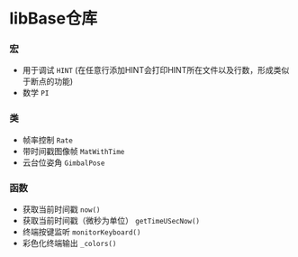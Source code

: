 # libBase仓库

### 宏

- 用于调试 ```HINT```  (在任意行添加HINT会打印HINT所在文件以及行数，形成类似于断点的功能)
- 数学 ```PI```

### 类

- 帧率控制 ```Rate```
- 带时间戳图像帧 ```MatWithTime```
- 云台位姿角 ```GimbalPose```

### 函数

- 获取当前时间戳 ```now()```
- 获取当前时间戳（微秒为单位） ```getTimeUSecNow()```
- 终端按键监听 ```monitorKeyboard()```
- 彩色化终端输出 ```_colors()```
